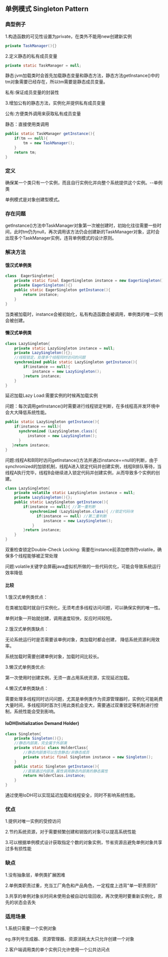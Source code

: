 ## 单例模式 Singleton Pattern

### 典型例子

1.构造函数的可见性设置为private，在类外不能用new创建新实例

```java
private TaskManager(){}
```
2.定义静态的私有成员变量

```java
private static TaskManager = null;
```
静态:jvm加载类时会首先加载静态变量和静态方法，静态方法getInstance()中的tm对象需要已经存在，所以tm需要是静态成员变量。

私有:保证成员变量的封装性

3.增加公有的静态方法，实例化并提供私有成员变量

公有:方便类外调用来获取私有成员变量

静态：直接使用类调用

```java
public static TaskManager getInstance(){
    if(tm == null){
        tm = new TaskManager();
    }
    return tm;
}
```
### 定义

确保某一个类只有一个实例，而且自行实例化并向整个系统提供这个实例。--单例类

单例模式是对象创建型模式。

### 存在问题

getInstance()方法中TaskManager对象第一次被创建时，初始化往往需要一些时间，此时tm仍为null，再次调用该方法仍会创建新的TaskManager对象，这时会出现多个TaskManager实例，违背单例模式的设计原则。

### 解决方法

#### 饿汉式单例类

```java
class  EagerSingleton{
    private static final EagerSingleton instance = new EagerSingleton();
    private EagerSingleton(){}
    public static EagerSingleton getInstance(){
        return instance;
    }
}
```
当类被加载时，instance会被初始化，私有构造函数会被调用，单例类的唯一实例会被创建。

#### 懒汉式单例类

```java
class LazySingleton{
    private static LazySingleton instance = null;
    private LazySingleton(){};
    //线程锁定，处理多个线程同时访问的问题
    synchronized public static LazySingleton getInstance(){
        if(instance == null){
            instance = new LazySingleton();
        }return instance;
    }
}
```
延迟加载Lazy Load:需要实例的时候再加载实例

问题：每次调用getInstance()时需要进行线程锁定判断，在多线程高并发环境中会大大降低系统性能。

```java
public static LazySingleton getInstance(){
    if(instance == null){
      synchronized (LazySingleton.class){
          instance = new LazySingleton();
      }
   }return instance;
}
```
问题:线程A和B同时访问getInstance()方法并通过instance==null的判断，由于synchronized的加锁机制，线程A进入锁定代码并创建实例，线程B排队等待，当线程A执行完毕，线程B会继续进入锁定代码并创建实例，从而导致多个实例的创建。

```java
class LazySingleton{
    private volatile static LazySingleton instance = null;
    private LazySingleton(){};
    public static LazySingleton getInstance(){
        if(instance == null){ //第一重判断
           synchronized (LazySingleton.class){ //锁定代码块
              if(instance == null) //第二重判断
                 instance = new LazySingleton();
            }
        }return instance;
    }
}
```
双重检查锁定Double-Check Locking:
需要在instance前添加修饰符volatile，确保多个线程能够被正常处理

问题:volatile关键字会屏蔽java虚拟机所做的一些代码优化，可能会导致系统运行效率降低

#### 比较

1.饿汉式单例类优点：

在类被加载时就自行实例化，无须考虑多线程访问问题，可以确保实例的唯一性。

单例对象一开始就创建，调用速度较快，反应时间较短。

2.饿汉式单例类缺点：

无论系统运行时是否需要该单例对象，类加载时都会创建， 降低系统资源利用效率。

系统加载时需要创建单例对象，加载时间比较长。

3.懒汉式单例类优点:

第一次使用时创建实例，无须一直占用系统资源，实现延迟加载。

4.懒汉式单例类缺点：

需要处理多线程同时访问问题，尤其是单例类作为资源管理器时，实例化可能耗费大量时间，多线程同时首次引用此类机会变大，需要通过双重锁定等机制进行控制，系统性能会受到影响。

#### IoDH(Initialization Demand Holder)

```java
class Singleton{
    private Singleton(){};
    //静态内部类，完全属于外部类
    private static class HolderClass{
        //静态内部类可以包含静态/非静态成员
        private static final Singleton instance = new Singleton();
    }
    public static Singleton getInstance(){
        //直接通过内部类.属性调用静态内部类的静态属性
        return HolderClass.instance;
    }
}
```
通过使用IoDH可以实现延迟加载和线程安全，同时不影响系统性能。

### 优点

1.提供对唯一实例的受控访问

2.节约系统资源，对于需要频繁创建和销毁的对象可以提高系统性能

3.可以根据单例模式设计获取指定个数的对象实例，节省资源且避免单例对象共享过多有损性能

### 缺点

1.没有抽象层，单例类扩展困难

2.单例类职责过重，充当工厂角色和产品角色，一定程度上违背“单一职责原则”

3.共享的单例对象长时间未使用会被自动垃圾回收，再次使用时要重新实例化，原先的状态会丢失

### 适用场景

1.系统只需要一个实例对象

eg.序列号生成器、资源管理器、资源消耗太大只允许创建一个对象

2.客户端调用类的单个实例只允许使用一个公共访问点